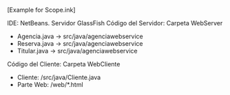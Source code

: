 [Example for Scope.ink]

IDE: NetBeans.
Servidor GlassFish 
Código del Servidor: Carpeta WebServer

- Agencia.java -> src/java/agenciawebservice
- Reserva.java -> src/java/agenciawebservice
- Titular.java -> src/java/agenciawebservice

Código del Cliente: Carpeta WebCliente

- Cliente: /src/java/Cliente.java
- Parte Web: /web/*.html
